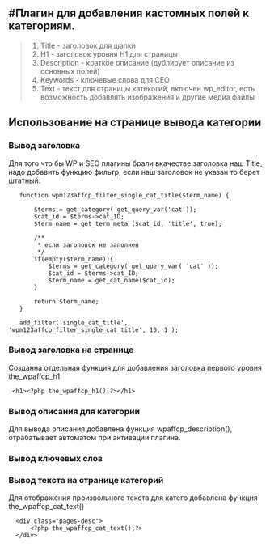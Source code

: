  #Плагин для добавления кастомных полей к категориям.
 --
 > 1) Title - заголовок для шапки
 > 2) H1 - заголовок уровня H1 для страницы
 > 3) Description - краткое описание (дублирует описание из основных полей)
 > 4) Keywords - ключевые слова для СЕО
 > 5) Text - текст для страницы катекогий, включен wp_editor, есть возможность добавлять изображения и другие медиа файлы
 
 ## Использование на странице вывода категории
 
 ### Вывод заголовка 
 Для того что бы WP и  SEO плагины брали вкачестве заголовка наш Title, надо добавить функцию фильтр, если наш заголовок не указан то берет штатный:
 ````
    function wpm123affcp_filter_single_cat_title($term_name) {
    
        $terms = get_category( get_query_var('cat'));
        $cat_id = $terms->cat_ID;
        $term_name = get_term_meta ($cat_id, 'title', true);
    
        /**
         * если заголовок не заполнен
         */
        if(empty($term_name)){
            $terms = get_category( get_query_var( 'cat' ));
            $cat_id = $terms->cat_ID;
            $term_name = get_cat_name($cat_id);
        }
    
        return $term_name;
    }
    
    add_filter('single_cat_title', 'wpm123affcp_filter_single_cat_title', 10, 1 );
 ````
  ### Вывод заголовка на странице
  Созданна отдельная функция для добавления заголовка первого уровня the_wpaffcp_h1
  ````
   <h1><?php the_wpaffcp_h1();?></h1>
  ````
  
  ### Вывод описания для категории
  Для вывода описания добавлена функция wpaffcp_description(), отрабатывает автоматом при активации плагина.
  
  ### Вывод ключевых слов
  
  
  ### Вывод текста на  странице категорий
  Для отображения произвольного текста для катего добавлена функция the_wpaffcp_cat_text()
  ````
    <div class="pages-desc">
        <?php the_wpaffcp_cat_text();?>
    </div>
  ````